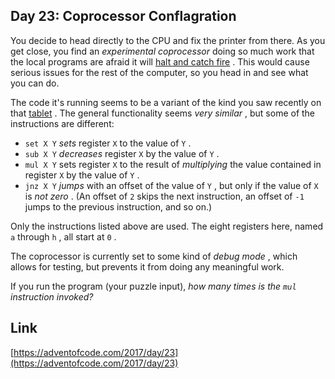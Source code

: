 ## Day 23: Coprocessor Conflagration

You decide to head directly to the CPU and fix the printer from there. As you get close, you find an _experimental coprocessor_ doing so much work that the local programs are afraid it will [halt and catch fire](https://en.wikipedia.org/wiki/Halt_and_Catch_Fire) . This would cause serious issues for the rest of the computer, so you head in and see what you can do.

The code it's running seems to be a variant of the kind you saw recently on that [tablet](18) . The general functionality seems _very similar_ , but some of the instructions are different:

- `set X Y` _sets_ register `X` to the value of `Y` .
- `sub X Y` _decreases_ register `X` by the value of `Y` .
- `mul X Y` sets register `X` to the result of _multiplying_ the value contained in register `X` by the value of `Y` .
- `jnz X Y` _jumps_ with an offset of the value of `Y` , but only if the value of `X` is _not zero_ . (An offset of `2` skips the next instruction, an offset of `-1` jumps to the previous instruction, and so on.)

Only the instructions listed above are used. The eight registers here, named `a` through `h` , all start at `0` .

The coprocessor is currently set to some kind of _debug mode_ , which allows for testing, but prevents it from doing any meaningful work.

If you run the program (your puzzle input), _how many times is the `mul` instruction invoked?_

## Link

[https://adventofcode.com/2017/day/23](https://adventofcode.com/2017/day/23)
